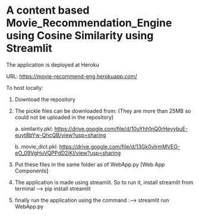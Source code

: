 # A content based Movie_Recommendation_Engine using Cosine Similarity using Streamlit
The application is deployed at Heroku

URL: https://movie-recommend-eng.herokuapp.com/

To host locally:
1. Download the repository
2. The pickle files can be downloaded from: (They are more than 25MB so could not be uploaded in the repository)

   a. similarity.pkl: https://drive.google.com/file/d/10uYhh1nQ0rHeyybuE-euyt8bYw-QhcQB/view?usp=sharing
   
   b. movie_dict.pkl: https://drive.google.com/file/d/13Gk0vIrmMVEG-eO_09VgHuVQPPdD2iKl/view?usp=sharing
   
3. Put these files in the same folder as of WebApp.py [Web App Components]
4. The application is made using streamlit. So to run it, install streamlit from terminal -->
          pip install streamlit
5. finally run the application using the command :--> streamlit run WebApp.py     
